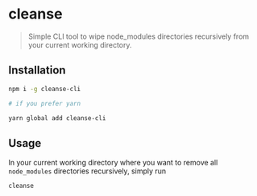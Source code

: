 # cleanse

> Simple CLI tool to wipe node_modules directories recursively from your current working directory.

## Installation

```bash
npm i -g cleanse-cli

# if you prefer yarn

yarn global add cleanse-cli
```

## Usage

In your current working directory where you want to remove all `node_modules` directories recursively, simply run

```bash
cleanse
```
